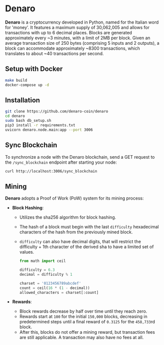 # Denaro

**Denaro** is a cryptocurrency developed in Python, named for the Italian word for 'money'. It features a maximum supply of 30,062,005 and allows for transactions with up to 6 decimal places. Blocks are generated approximately every ~3 minutes, with a limit of 2MB per block. Given an average transaction size of 250 bytes (comprising 5 inputs and 2 outputs), a block can accommodate approximately ~8300 transactions, which translates to about ~40 transactions per second.

## Setup with Docker

```bash
make build
docker-compose up -d
```

## Installation

```bash
git clone https://github.com/denaro-coin/denaro
cd denaro
sudo bash db_setup.sh
pip3 install -r requirements.txt
uvicorn denaro.node.main:app --port 3006
```

## Sync Blockchain

To synchronize a node with the Denaro blockchain, send a GET request to the `/sync_blockchain` endpoint after starting your node:

```bash
curl http://localhost:3006/sync_blockchain
```

## Mining

**Denaro** adopts a Proof of Work (PoW) system for its mining process:

- **Block Hashing**:
  - Utilizes the sha256 algorithm for block hashing.
  - The hash of a block must begin with the last `difficulty` hexadecimal characters of the hash from the previously mined block.
  - `difficulty` can also have decimal digits, that will restrict the difficulty + 1th character of the derived sha to have a limited set of values.

    ```python
    from math import ceil

    difficulty = 6.3
    decimal = difficulty % 1

    charset = '0123456789abcdef'
    count = ceil(16 * (1 - decimal))
    allowed_characters = charset[:count]
    ```

- **Rewards**:
  - Block rewards decrease by half over time until they reach zero.
  - Rewards start at `100` for the initial `150,000` blocks, decreasing in predetermined steps until a final reward of `0.3125` for the `458,733`rd block.
  - After this, blocks do not offer a mining reward, but transaction fees are still applicable. A transaction may also have no fees at all.

